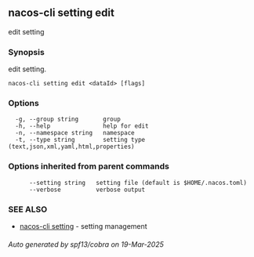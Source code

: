 ## nacos-cli setting edit

edit setting

### Synopsis

edit setting.

```
nacos-cli setting edit <dataId> [flags]
```

### Options

```
  -g, --group string       group
  -h, --help               help for edit
  -n, --namespace string   namespace
  -t, --type string        setting type (text,json,xml,yaml,html,properties)
```

### Options inherited from parent commands

```
      --setting string   setting file (default is $HOME/.nacos.toml)
      --verbose          verbose output
```

### SEE ALSO

* [nacos-cli setting](nacos-cli_setting.md)	 - setting management

###### Auto generated by spf13/cobra on 19-Mar-2025
